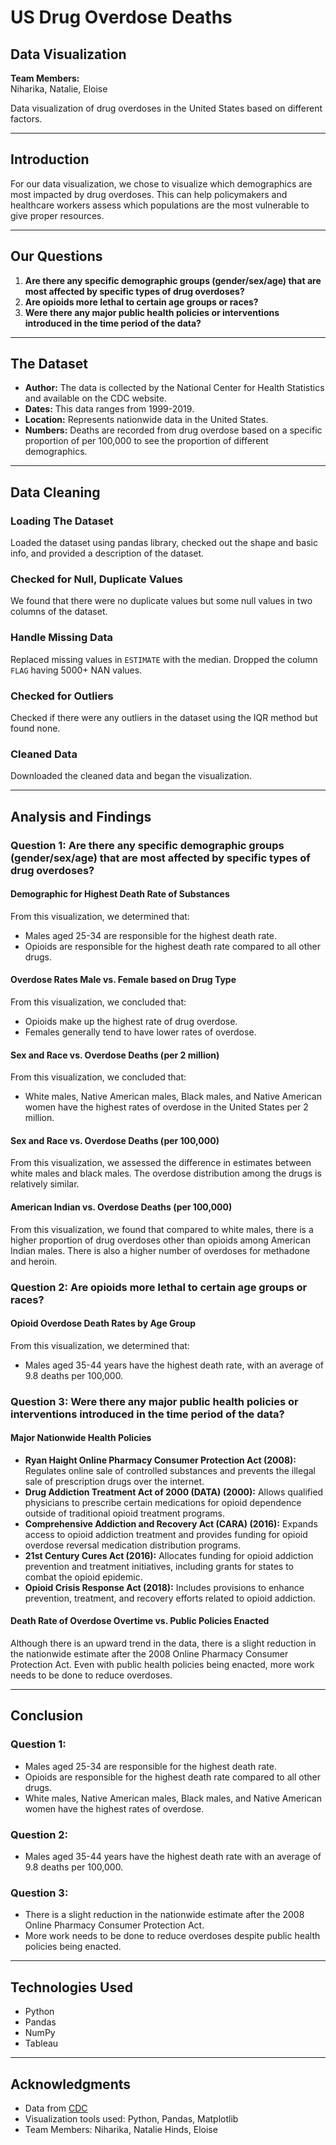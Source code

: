 # US Drug Overdose Deaths

## Data Visualization

**Team Members:**  
Niharika, Natalie, Eloise

Data visualization of drug overdoses in the United States based on different factors.

---

## Introduction

For our data visualization, we chose to visualize which demographics are most impacted by drug overdoses. This can help policymakers and healthcare workers assess which populations are the most vulnerable to give proper resources.

---

## Our Questions

1. **Are there any specific demographic groups (gender/sex/age) that are most affected by specific types of drug overdoses?**
2. **Are opioids more lethal to certain age groups or races?**
3. **Were there any major public health policies or interventions introduced in the time period of the data?**

---

## The Dataset

- **Author:** The data is collected by the National Center for Health Statistics and available on the CDC website.
- **Dates:** This data ranges from 1999-2019.
- **Location:** Represents nationwide data in the United States.
- **Numbers:** Deaths are recorded from drug overdose based on a specific proportion of per 100,000 to see the proportion of different demographics.

---

## Data Cleaning

### Loading The Dataset
Loaded the dataset using pandas library, checked out the shape and basic info, and provided a description of the dataset.

### Checked for Null, Duplicate Values
We found that there were no duplicate values but some null values in two columns of the dataset.

### Handle Missing Data
Replaced missing values in `ESTIMATE` with the median. Dropped the column `FLAG` having 5000+ NAN values.

### Checked for Outliers
Checked if there were any outliers in the dataset using the IQR method but found none.

### Cleaned Data
Downloaded the cleaned data and began the visualization.

---

## Analysis and Findings

### Question 1: Are there any specific demographic groups (gender/sex/age) that are most affected by specific types of drug overdoses?

#### Demographic for Highest Death Rate of Substances
From this visualization, we determined that:
- Males aged 25-34 are responsible for the highest death rate.
- Opioids are responsible for the highest death rate compared to all other drugs.

#### Overdose Rates Male vs. Female based on Drug Type
From this visualization, we concluded that:
- Opioids make up the highest rate of drug overdose.
- Females generally tend to have lower rates of overdose.

#### Sex and Race vs. Overdose Deaths (per 2 million)
From this visualization, we concluded that:
- White males, Native American males, Black males, and Native American women have the highest rates of overdose in the United States per 2 million.

#### Sex and Race vs. Overdose Deaths (per 100,000)
From this visualization, we assessed the difference in estimates between white males and black males. The overdose distribution among the drugs is relatively similar.

#### American Indian vs. Overdose Deaths (per 100,000)
From this visualization, we found that compared to white males, there is a higher proportion of drug overdoses other than opioids among American Indian males. There is also a higher number of overdoses for methadone and heroin.

### Question 2: Are opioids more lethal to certain age groups or races?

#### Opioid Overdose Death Rates by Age Group
From this visualization, we determined that:
- Males aged 35-44 years have the highest death rate, with an average of 9.8 deaths per 100,000.

### Question 3: Were there any major public health policies or interventions introduced in the time period of the data?

#### Major Nationwide Health Policies
- **Ryan Haight Online Pharmacy Consumer Protection Act (2008):** Regulates online sale of controlled substances and prevents the illegal sale of prescription drugs over the internet.
- **Drug Addiction Treatment Act of 2000 (DATA) (2000):** Allows qualified physicians to prescribe certain medications for opioid dependence outside of traditional opioid treatment programs.
- **Comprehensive Addiction and Recovery Act (CARA) (2016):** Expands access to opioid addiction treatment and provides funding for opioid overdose reversal medication distribution programs.
- **21st Century Cures Act (2016):** Allocates funding for opioid addiction prevention and treatment initiatives, including grants for states to combat the opioid epidemic.
- **Opioid Crisis Response Act (2018):** Includes provisions to enhance prevention, treatment, and recovery efforts related to opioid addiction.

#### Death Rate of Overdose Overtime vs. Public Policies Enacted
Although there is an upward trend in the data, there is a slight reduction in the nationwide estimate after the 2008 Online Pharmacy Consumer Protection Act. Even with public health policies being enacted, more work needs to be done to reduce overdoses.

---

## Conclusion

### Question 1:
- Males aged 25-34 are responsible for the highest death rate.
- Opioids are responsible for the highest death rate compared to all other drugs.
- White males, Native American males, Black males, and Native American women have the highest rates of overdose.

### Question 2:
- Males aged 35-44 years have the highest death rate with an average of 9.8 deaths per 100,000.

### Question 3:
- There is a slight reduction in the nationwide estimate after the 2008 Online Pharmacy Consumer Protection Act.
- More work needs to be done to reduce overdoses despite public health policies being enacted.

---

## Technologies Used
- Python
- Pandas
- NumPy
- Tableau

---

## Acknowledgments

- Data from [CDC](https://www.cdc.gov/nchs/data_access/VitalStatsOnline.html)
- Visualization tools used: Python, Pandas, Matplotlib
- Team Members: Niharika, Natalie Hinds, Eloise
